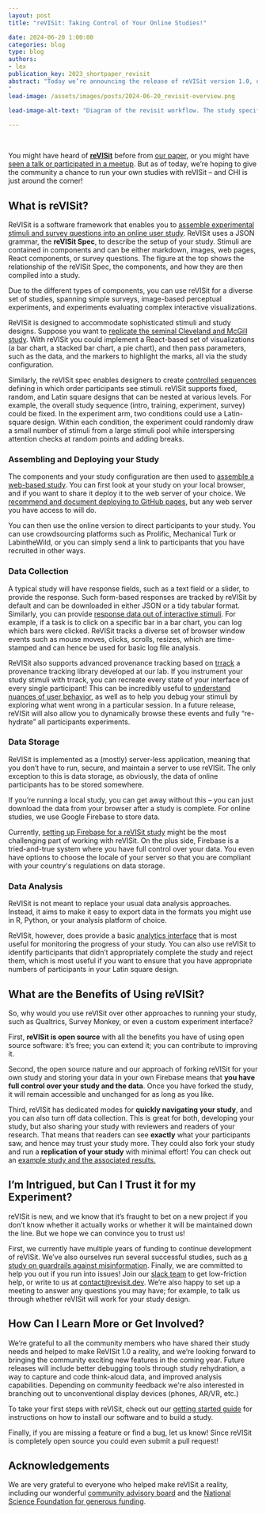 ```yaml
---
layout: post
title: "reVISit: Taking Control of Your Online Studies!"

date: 2024-06-20 1:00:00
categories: blog
type: blog
authors:
- lex
publication_key: 2023_shortpaper_revisit
abstract: "Today we’re announcing the release of reVISit version 1.0, our open platform for designing, debugging, publishing, and disseminating your online visualization user studies!    
"
lead-image: /assets/images/posts/2024-06-20_revisit-overview.png

lead-image-alt-text: "Diagram of the revisit workflow. The study specification and components are used to compile an interactive, web-based study. As participants complete the study data is stored in Firebase and can be downloaded as tabular or JSON files, for subsequent analysis in analytics tools. "
 
---
```

<br>

You might have heard of **[reVISit](https://revisit.dev/)** before from [our paper](https://vdl.sci.utah.edu/publications/2023_shortpaper_revisit/), or you might have [seen a talk or participated in a meetup](https://revisit.dev/community/#community-activities). But as of today, we’re hoping to give the community a chance to run your own studies with reVISit – and CHI is just around the corner! 

## What is reVISit? 

ReVISit is a software framework that enables you to [assemble experimental stimuli and survey questions into an online user study](https://revisit.dev/docs/getting-started/how-does-it-work/). ReVISit uses a JSON grammar, the **reVISit Spec**, to describe the setup of your study. Stimuli are contained in components and can be either markdown, images, web pages, React components, or survey questions. The figure at the top shows the relationship of the reVISit Spec, the components, and how they are then compiled into a study. 

Due to the different types of components, you can use reVISit for a diverse set of studies, spanning simple surveys, image-based perceptual experiments, and experiments evaluating complex interactive visualizations. 

ReVISit is designed to accommodate sophisticated stimuli and study designs. Suppose you want to [replicate the seminal Cleveland and McGill study](https://revisit.dev/study/demo-cleveland/). With reVISit you could implement a React-based set of visualizations (a bar chart, a stacked bar chart, a pie chart), and then pass parameters, such as the data, and the markers to highlight the marks, all via the study configuration. 

Similarly, the reVISit spec enables designers to create [controlled sequences](https://revisit.dev/docs/designing-studies/study-sequences/) defining in which order participants see stimuli. reVISit supports fixed, random, and Latin square designs that can be nested at various levels. For example, the overall study sequence (intro, training, experiment, survey) could be fixed. In the experiment arm, two conditions could use a Latin-square design. Within each condition, the experiment could randomly draw a small number of stimuli from a large stimuli pool while interspersing attention checks at random points and adding breaks. 

### Assembling and Deploying your Study

The components and your study configuration are then used to [assemble a web-based study](https://revisit.dev/docs/getting-started/your-first-study/). You can first look at your study on your local browser, and if you want to share it deploy it to the web server of your choice. We [recommend and document deploying to GitHub pages](https://revisit.dev/docs/data-and-deployment/deploying-to-static-website/), but any web server you have access to will do.   

You can then use the online version to direct participants to your study. You can use crowdsourcing platforms such as Prolific, Mechanical Turk or LabintheWild, or you can simply send a link to participants that you have recruited in other ways. 

### Data Collection 
A typical study will have response fields, such as a text field or a slider, to provide the response. Such form-based responses are tracked by reVISit by default and can be downloaded in either JSON or a tidy tabular format. Similarly, you can provide [response data out of interactive stimuli](https://revisit.dev/docs/designing-studies/html-stimulus/). For example, if a task is to click on a specific bar in a bar chart, you can log which bars were clicked. ReVISit tracks a diverse set of browser window events such as mouse moves, clicks, scrolls, resizes, which are time-stamped and can hence be used for basic log file analysis. 

ReVISit also supports advanced provenance tracking based on [trrack](https://apps.vdl.sci.utah.edu/trrack) a provenance tracking library  developed at our lab. If you instrument your study stimuli with trrack, you can recreate every state of your interface of every single participant! This can be incredibly useful to [understand nuances of user behavior](https://vdl.sci.utah.edu/publications/2021_chi_revisit/), as well as to help you debug your stimuli by exploring what went wrong in a particular session. In a future release, reVISit will also allow you to dynamically browse these events and fully “re-hydrate” all participants experiments. 

### Data Storage

ReVISit is implemented as a (mostly) server-less application, meaning that you don’t have to run, secure, and maintain a server to use reVISit. The only exception to this is data storage, as obviously, the data of online participants has to be stored somewhere. 

If you’re running a local study, you can get away without this – you can just download the data from your browser after a study is complete. For online studies, we use Google Firebase to store data.

Currently, [setting up Firebase for a reVISit study](https://revisit.dev/docs/data-and-deployment/firebase-setup/) might be the most challenging part of working with reVISit. On the plus side, Firebase is a tried-and-true system where you have full control over your data. You even have options to choose the locale of your server so that you are compliant with your country's regulations on data storage. 

### Data Analysis

ReVISit is not meant to replace your usual data analysis approaches. Instead, it aims to make it easy to export data in the formats you might use in R, Python, or your analysis platform of choice. 

ReVISit, however, does provide a basic [analytics interface](https://revisit.dev/docs/analysis/) that is most useful for monitoring the progress of your study. You can also use reVISit to identify participants that didn’t appropriately complete the study and reject them, which is most useful if you want to ensure that you have appropriate numbers of participants in your Latin square design. 

## What are the Benefits of Using reVISit? 

So, why would you use reVISit over other approaches to running your study, such as Qualtrics, Survey Monkey, or even a custom experiment interface? 

First, **reVISit is open source** with all the benefits you have of using open source software: it’s free; you can extend it; you can contribute to improving it. 

Second, the open source nature and our approach of forking reVISit for your own study and storing your data in your own Firebase means that **you have full control over your study and the data**. Once you have forked the study, it will remain accessible and unchanged for as long as you like. 

Third, reVISit has dedicated modes for **quickly navigating your study**, and you can also turn off data collection. This is great for both, developing your study, but also sharing your study with reviewers and readers of your research. That means that readers can see **exactly** what your participants saw, and hence may trust your study more. They could also fork your study and run a **replication of your study** with minimal effort! You can check out an [example study and the associated results.](https://vdl.sci.utah.edu/viz-guardrails-study/) 

## I’m Intrigued, but Can I Trust it for my Experiment? 

reVISit is new, and we know that it’s fraught to bet on a new project if you don’t know whether it actually works or whether it will be maintained down the line. But we hope we can convince you to trust us! 

First, we currently have multiple years of funding to continue development of reVISit. 
We’ve also ourselves run several successful studies, such as [a study on guardrails against misinformation](https://vdl.sci.utah.edu/viz-guardrails-study/). Finally, we are committed to help you out if you run into issues! Join our [slack team](https://join.slack.com/t/revisit-nsf/shared_invite/zt-25mrh5ppi-6sDAL6HqcWJh_uvt2~~DMQ) to get low-friction help, or write to us at [contact@revisit.dev](mailto:contact@revisit.dev). We’re also happy to set up a meeting to answer any questions you may have; for example, to talk us through whether reVISit will work for your study design. 


## How Can I Learn More or Get Involved? 

We’re grateful to all the community members who have shared their study needs and helped to make ReVISit 1.0 a reality, and we’re looking forward to bringing the community exciting new features in the coming year. Future releases will include better debugging tools through study rehydration, a way to capture and code think-aloud data, and improved analysis capabilities. Depending on community feedback we're also interested in branching out to unconventional display devices (phones, AR/VR, etc.)

To take your first steps with reVISit, check out our [getting started guide](https://revisit.dev/docs/getting-started/) for instructions on how to install our software and to build a study.

Finally, if you are missing a feature or find a bug, let us know! Since reVISit is completely open source you could even submit a pull request!

## Acknowledgements

We are very grateful to everyone who helped make reVISit a reality, including our wonderful [community advisory board](https://revisit.dev/community/#community-advisory-board) and the [National Science Foundation for generous funding](https://vdl.sci.utah.edu/projects/2022-nsf-revisit/). 
